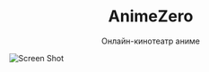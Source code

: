 <h1 align="center">AnimeZero</h1>
<p align="center">
    Онлайн-кинотеатр аниме
</p>

![Screen Shot](https://cdn.dribbble.com/users/10907765/screenshots/19307679/media/156f392a3ecf3229909b06bb52d6e405.jpg)
